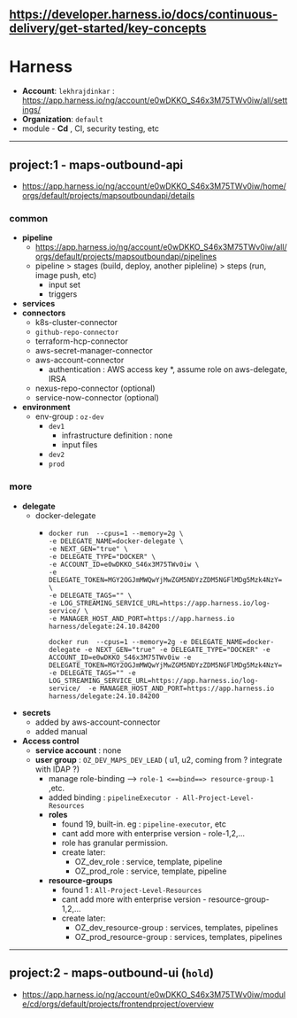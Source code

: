 https://developer.harness.io/docs/continuous-delivery/get-started/key-concepts
---
# Harness
- **Account**: `lekhrajdinkar` : https://app.harness.io/ng/account/e0wDKKO_S46x3M75TWv0iw/all/settings/
- **Organization**: `default`
- module - **Cd** , CI, security testing, etc

--- 
## project:1 - maps-outbound-api
- https://app.harness.io/ng/account/e0wDKKO_S46x3M75TWv0iw/home/orgs/default/projects/mapsoutboundapi/details
### common
- **pipeline**
  - https://app.harness.io/ng/account/e0wDKKO_S46x3M75TWv0iw/all/orgs/default/projects/mapsoutboundapi/pipelines
  - pipeline > stages (build, deploy, another pipleline) > steps (run, image push, etc)
    - input set
    - triggers
- **services**
- **connectors**
    - k8s-cluster-connector
    - `github-repo-connector`
    - terraform-hcp-connector
    - aws-secret-manager-connector
    - aws-account-connector
      - authentication : AWS access key *, assume role on aws-delegate, IRSA
    - nexus-repo-connector (optional)
    - service-now-connector (optional)
- **environment**
  - env-group : `oz-dev`
      - `dev1`
        - infrastructure definition : none
        - input files
      - `dev2`
      - `prod`
### more
- **delegate**
    - docker-delegate
      - ```
        docker run  --cpus=1 --memory=2g \
        -e DELEGATE_NAME=docker-delegate \
        -e NEXT_GEN="true" \
        -e DELEGATE_TYPE="DOCKER" \
        -e ACCOUNT_ID=e0wDKKO_S46x3M75TWv0iw \
        -e DELEGATE_TOKEN=MGY2OGJmMWQwYjMwZGM5NDYzZDM5NGFlMDg5Mzk4NzY= \
        -e DELEGATE_TAGS="" \
        -e LOG_STREAMING_SERVICE_URL=https://app.harness.io/log-service/ \
        -e MANAGER_HOST_AND_PORT=https://app.harness.io harness/delegate:24.10.84200
        
        docker run  --cpus=1 --memory=2g -e DELEGATE_NAME=docker-delegate -e NEXT_GEN="true" -e DELEGATE_TYPE="DOCKER" -e ACCOUNT_ID=e0wDKKO_S46x3M75TWv0iw -e DELEGATE_TOKEN=MGY2OGJmMWQwYjMwZGM5NDYzZDM5NGFlMDg5Mzk4NzY= -e DELEGATE_TAGS="" -e LOG_STREAMING_SERVICE_URL=https://app.harness.io/log-service/  -e MANAGER_HOST_AND_PORT=https://app.harness.io harness/delegate:24.10.84200
        ```
- **secrets**
    - added by aws-account-connector
    - added manual
- **Access control**
  - **service account** : none
  - **user group** : `OZ_DEV_MAPS_DEV_LEAD` ( u1, u2,  coming from ? integrate with lDAP ?)
    - manage role-binding --> `role-1 <==bind==> resource-group-1` ,etc.
    - added binding : `pipelineExecutor - All-Project-Level-Resources`
    - **roles**
      - found 19, built-in. eg : `pipeline-executor`, etc
      - cant add more with enterprise version - role-1,2,...
      - role has granular permission.
      - create later:
        - OZ_dev_role : service, template, pipeline
        - OZ_prod_role  : service, template, pipeline
    - **resource-groups**
      - found 1 : `All-Project-Level-Resources`  
      - cant add more with enterprise version - resource-group-1,2,...
      - create later:
        - OZ_dev_resource-group : services, templates, pipelines
        - OZ_prod_resource-group : services, templates, pipelines

---
## project:2 - maps-outbound-ui (`hold`)
- https://app.harness.io/ng/account/e0wDKKO_S46x3M75TWv0iw/module/cd/orgs/default/projects/frontendproject/overview